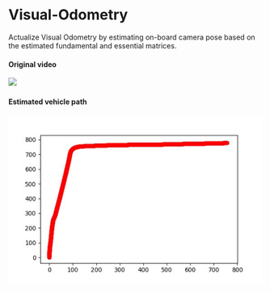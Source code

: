 # Visual-Odometry
Actualize Visual Odometry by estimating on-board camera pose based on the estimated fundamental and essential matrices.

#### Original video ####
![](/supplementery/original_gif.gif) 

#### Estimated vehicle path ####
![](/supplementery/path.gif)
